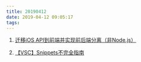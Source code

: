 ```yaml
---
title: 20190412
date: 2019-04-12 09:05:17
tags:
---
```


1. [迁移iOS API到前端并实现前后端分离（非Node.js）](https://juejin.im/post/5cadc358e51d456e5633ddb2)

2. [【VSC】Snippets不完全指南](https://juejin.im/post/5caab98af265da24e238d9d2)
